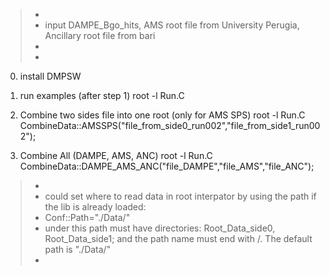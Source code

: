 >+
>+ input DAMPE_Bgo_hits, AMS root file from University Perugia, Ancillary root file from bari
>+
>+


0.  install DMPSW

1.  run examples (after step 1)
root -l  Run.C

2.  Combine two sides file into one root (only for AMS SPS)
root -l Run.C
CombineData::AMSSPS("file_from_side0_run002","file_from_side1_run002");

3. Combine All (DAMPE, AMS, ANC)
root -l Run.C
CombineData::DAMPE_AMS_ANC("file_DAMPE","file_AMS","file_ANC");


>+
>+   could set where to read data in root interpator by using the path if the lib is already loaded:
>+  Conf::Path="./Data/"
>+   under this path must have directories: Root_Data_side0, Root_Data_side1; and the path name must end with /.  The default path is "./Data/"
>+


